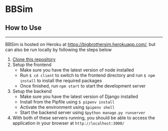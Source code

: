 # BBSim

## How to Use
---
BBSim is hosted on Heroku at https://bigbrothersim.herokuapp.com/, but can also be run locally by following the steps below
 
1. [Clone this repository](https://docs.github.com/en/github/creating-cloning-and-archiving-repositories/cloning-a-repository-from-github/cloning-a-repository)
2. Setup the frontend
    * Make sure you have the latest version of node installed
    * Run `$ cd client` to switch to the frontend directory and run `$ npm install` to install the required packages
    * Once finished, run `npm start` to start the development server
3. Setup the backend
    * Make sure you have the latest version of Django installed
    * Install from the Pipfile using `$ pipenv install`
    * Activate the environment using `$pipenv shell`
    * Start the backend server using `$python manage.py runserver`
4. With both of these servers running, you should be able to access the application in your browser at `http://localhost:3000/`
